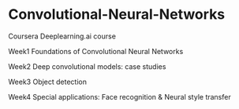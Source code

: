 # Convolutional-Neural-Networks
Coursera Deeplearning.ai course 

Week1 Foundations of Convolutional Neural Networks

Week2 Deep convolutional models: case studies

Week3 Object detection

Week4 Special applications: Face recognition & Neural style transfer
